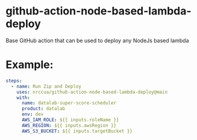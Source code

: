 # github-action-node-based-lambda-deploy

Base GitHub action that can be used to deploy any NodeJs based lambda

# Example:

<!-- start usage -->

```yaml
steps:
  - name: Run Zip and Deploy
    uses: nrccua/github-action-node-based-lambda-deploy@main
    with:
      name: datalab-super-score-scheduler
      product: datalab
      env: dev
      AWS_IAM_ROLE: ${{ inputs.roleName }}
      AWS_REGION: ${{ inputs.awsRegion }}
      AWS_S3_BUCKET: ${{ inputs.targetBucket }}
```

<!-- end usage -->
